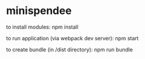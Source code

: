 # minispendee

to install modules: npm install

to run application (via webpack dev server): npm start

to create bundle (in /dist directory): npm run bundle
